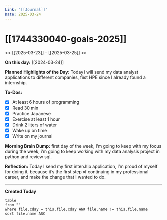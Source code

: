 ```yaml
---
Link: "[[Journal]]"
Date: 2025-03-24
---
```


# [[1744330040-goals-2025]]

<< [[2025-03-23]] - [[2025-03-25]] >>

**On this day:** [[2024-03-24]]

**Planned Highlights of the Day:**
Today i will send my data analyst applications to different companies, first HPE since I already found a internship.

**To-Dos:**

- [x] At least 6 hours of programming
- [x] Read 30 min
- [x] Practice Japanese
- [x] Exercise at least 1 hour
- [x] Drink 2 liters of water
- [x] Wake up on time
- [x] Write on my journal

**Morning Brain Dump:**
first day of the week, I’m going to keep with my focus during the week, i’m going to keep working with my data analysis project in python and review sql.

**Reflection:**
Today I send my first intership application, I’m proud of myself for doing it, because it’s the first step of continuing in my professional career, and make the change that I wanted to do.

---

**Created Today**

```dataview
table
from ""
where file.cday = this.file.cday AND file.name != this.file.name
sort file.name ASC
```
